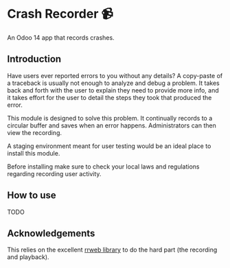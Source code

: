 # Crash Recorder 📹
An Odoo 14 app that records crashes.

## Introduction
Have users ever reported errors to you without any details? A copy-paste of a traceback is usually not enough to analyze and debug a problem. It takes back and forth with the user to explain they need to provide more info, and it takes effort for the user to detail the steps they took that produced the error.

This module is designed to solve this problem. It continually records to a circular buffer and saves when an error happens. Administrators can then view the recording. 

A staging environment meant for user testing would be an ideal place to install this module.

Before installing make sure to check your local laws and regulations regarding recording user activity.

## How to use

TODO

## Acknowledgements
This relies on the excellent [rrweb library](https://www.rrweb.io) to do the hard part (the recording and playback).
